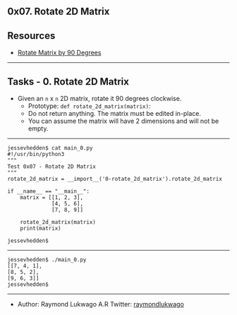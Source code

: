 ## 0x07. Rotate 2D Matrix

## Resources
* [Rotate Matrix by 90 Degrees](https://www.enjoyalgorithms.com/blog/rotate-a-matrix-by-90-degrees-in-an-anticlockwise-direction)

---

## Tasks - 0. Rotate 2D Matrix

* Given an `n` x `n` 2D matrix, rotate it 90 degrees clockwise.
    - Prototype: `def rotate_2d_matrix(matrix)`:
    - Do not return anything. The matrix must be edited in-place. 
    - You can assume the matrix will have 2 dimensions and will not be empty.

---

```shell
jessevhedden$ cat main_0.py
#!/usr/bin/python3
"""
Test 0x07 - Rotate 2D Matrix
"""
rotate_2d_matrix = __import__('0-rotate_2d_matrix').rotate_2d_matrix

if __name__ == "__main__":
    matrix = [[1, 2, 3],
              [4, 5, 6],
              [7, 8, 9]]

    rotate_2d_matrix(matrix)
    print(matrix)

jessevhedden$
```

---

```shell
jessevhedden$ ./main_0.py
[[7, 4, 1],
[8, 5, 2],
[9, 6, 3]]
jessevhedden$
```

---

* Author: Raymond Lukwago A.R Twitter: [raymondlukwago](https://twitter.com/lukwagoraymond)

